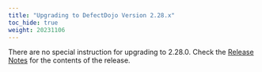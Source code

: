 ```yaml
---
title: "Upgrading to DefectDojo Version 2.28.x"
toc_hide: true
weight: 20231106
---
```

There are no special instruction for upgrading to 2.28.0. Check the [Release Notes](https://github.com/DefectDojo/django-DefectDojo/releases/tag/2.28.0) for the contents of the release.
